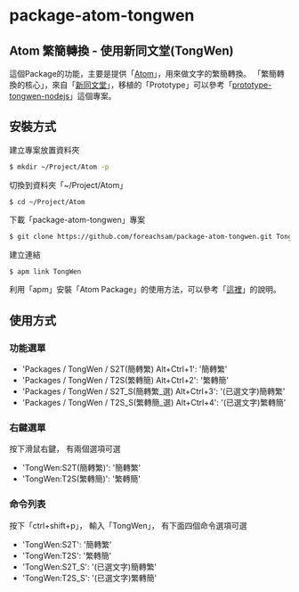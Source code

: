 # package-atom-tongwen

## Atom 繁簡轉換 - 使用新同文堂(TongWen)

這個Package的功能，主要是提供「[Atom](https://github.com/atom/atom)」，用來做文字的繁簡轉換。
「繁簡轉換的核心」，來自「[新同文堂](https://github.com/softcup/New-Tongwentang-for-Web/blob/master/tongwen_core.js)」，移植的「Prototype」可以參考「[prototype-tongwen-nodejs](https://github.com/foreachsam/prototype-tongwen-nodejs)」這個專案。

## 安裝方式

建立專案放置資料夾

``` sh
$ mkdir ~/Project/Atom -p
```

切換到資料夾「~/Project/Atom」

```
$ cd ~/Project/Atom
```

下載「package-atom-tongwen」專案

``` sh
$ git clone https://github.com/foreachsam/package-atom-tongwen.git TongWen
```

建立連結

``` sh
$ apm link TongWen
```

利用「apm」安裝「Atom Package」的使用方法，可以參考「[這裡](http://foreachsam.github.io/book-editor-atom/book/content/cmd/cmd-apm-init-package.html)」的說明。

## 使用方式

### 功能選單

* 'Packages / TongWen / S2T(簡轉繁) Alt+Ctrl+1': '簡轉繁'
* 'Packages / TongWen / T2S(繁轉簡) Alt+Ctrl+2': '繁轉簡'
* 'Packages / TongWen / S2T_S(簡轉繁_選) Alt+Ctrl+3': '(已選文字)簡轉繁'
* 'Packages / TongWen / T2S_S(繁轉簡_選) Alt+Ctrl+4': '(已選文字)繁轉簡'

### 右鍵選單

按下滑鼠右鍵，
有兩個選項可選

* 'TongWen:S2T(簡轉繁)': '簡轉繁'
* 'TongWen:T2S(繁轉簡)': '繁轉簡'

### 命令列表

按下「ctrl+shift+p」，
輸入「TongWen」，
有下面四個命令選項可選

* 'TongWen:S2T': '簡轉繁'
* 'TongWen:T2S': '繁轉簡'
* 'TongWen:S2T_S': '(已選文字)簡轉繁'
* 'TongWen:T2S_S': '(已選文字)繁轉簡'
